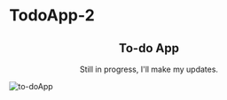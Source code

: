 # TodoApp-2
<h2 align="center">To-do App </h2>
<p align='center'>Still in progress, I'll make my updates. </p>

![to-doApp](https://user-images.githubusercontent.com/40963928/148431299-eeb117ee-f4b4-473e-99e3-8b5cc7734260.png)
